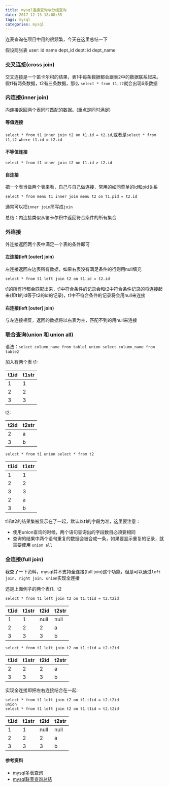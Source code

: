 ```yaml
---
title: mysql连接查询与分组查询
date: 2017-12-13 18:08:55
tags: mysql
categories: mysql
---
```

连表查询在项目中用的很频繁，今天在这里总结一下

假设两张表
user:       id      name        dept_id
dept:       id      dept_name



### 交叉连接(cross join)

交叉连接是一个笛卡尔积的结果，表1中每条数据都会跟表2中的数据联系起来。假t1有两条数据，t2有三条数据，那么 `select * from t1,t2`就会出现6条数据

### 内连接(inner join)

内连接返回两个表同时匹配的数据。(重点是同时满足)  
 
#### 等值连接  

`select * from t1 inner join t2 on t1.id = t2.id`,或者是`select * from t1,t2 where t1.id = t2.id`

#### 不等值连接
`select * from t1 inner join t2 on t1.id > t2.id`

#### 自连接
把一个表当做两个表来看，自己与自己做连接，常用的如同菜单的id和pid关系

`select * from menu t1 inner join menu t2 on t1.pid = t2.id`


通常可以把`inner join`简写成`join`

总结：内连接类似从笛卡尔积中返回符合条件的所有集合
### 外连接
外连接返回两个表中满足一个表的条件即可

#### 左连接(left [outer] join)
左连接返回左边表所有数据，如果右表没有满足条件的行则用null填充

`select * from t1 left join t2 on t1.id = t2.id`

t1的所有行都会匹配出来，t1中符合条件的记录会和t2中符合条件记录的将连接起来(即t1的id等于t2的id的记录)，t1中不符合条件的记录将会用null来连接

#### 右连接(left [outer] join)
与左连接相反，返回的数据将以右表为主，匹配不到的用null来连接


### 联合查询(union 和 union all)

语法：`select column_name from table1 union select column_name from table2`

加入有两个表
t1:

| t1id | t1str |
|------|-------|
| 1     | 1    |
|2      | 2     |
| 3     | 3     |

t2:

| t2id  |  t2str |
|-------|--------|
| 2     | a     |
| 3     |  b    |


`select * from t1 union select * from t2`

| t1id | t1str |
|-------|-------|
| 1     | 1     |
| 2     | 2     |
| 3     | 3     |
| 2     | a     |
| 3     | b     |

t1和t2的结果集被显示在了一起，默认以t1的字段为准，这里要注意：  
- 使用union查询的时候，两个语句查询出的字段数目必须要相同
- 查询的结果中两个语句重复的数据会被合成一条，如果要显示重复的记录，就需要使用 `union all`

### 全连接(full join)

我查了一下资料，mysql并不支持全连接(full join)这个功能，但是可以通过`left join`、`right join`、`union`实现全连接

还是上面例子的两个表t1、t2

`select * from t1 left join t2 on t1.t1id = t2.t2id`

| t1id | t1str | t2id | t2str |
|------|-------|------|-------|
| 1     | 1    |  null| null   |
|2      | 2     | 2    | a      |
| 3     | 3     | 3     |  b     |

`select * from t1 left join t2 on t1.t1id = t2.t2id`

| t1id | t1str | t2id | t2str |
|------|-------|------|-------|
|2      | 2     | 2    | a      |
| 3     | 3     | 3     |  b     |

实现全连接即把左右连接结合在一起:

``` 
select * from t1 left join t2 on t1.t1id = t2.t2id
union
select * from t1 left join t2 on t1.t1id = t2.t2id
```

| t1id | t1str | t2id | t2str |
|------|-------|------|-------|
| 1     | 1    |  null| null   |
|2      | 2     | 2    | a      |
| 3     | 3     | 3     |  b     |









#### 参考资料
- [mysql多表查询](http://www.zsythink.net/archives/1105)
- [mysql联表查询总结](http://www.jianshu.com/p/1d02f1e9aad1)